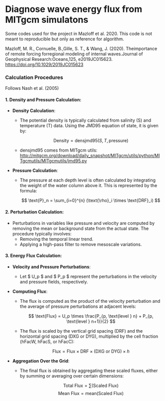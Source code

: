# Diagnose wave energy flux from MITgcm simulatons

Some codes used for the project in Mazloff et al. 2020. This code is not meant to reproducible but only as reference for algorithm.  

Mazloff, M. R., Cornuelle, B.,Gille, S. T., & Wang, J. (2020). Theimportance of remote forcing forregional modeling of internal waves.Journal of Geophysical Research:Oceans,125, e2019JC015623. https://doi.org/10.1029/2019JC015623

### Calculation Procedures
Follows Nash et al. (2005)
#### 1. Density and Pressure Calculation:
- **Density Calculation**: 
  - The potential density is typically calculated from salinity (S) and temperature (T) data. Using the JMD95 equation of state, it is given by:
  
    $$ \text{Density} = \text{densjmd95}(S, T, \text{pressure}) $$
  - densjmd95 comes from MITgcm utils: http://mitgcm.org/download/daily_snapshot/MITgcm/utils/python/MITgcmutils/MITgcmutils/jmd95.py
- **Pressure Calculation**: 
  - The pressure at each depth level is often calculated by integrating the weight of the water column above it. This is represented by the formula:

    $$ \text{P}_n = \sum_{i=0}^{n} (\text{\rho}_i \times \text{DRF}_i) $$

#### 2. Perturbation Calculation:
- Perturbations in variables like pressure and velocity are computed by removing the mean or background state from the actual state. The procedure typically involves:
  - Removing the temporal linear trend.
  - Applying a high-pass filter to remove mesoscale variations.

#### 3. Energy Flux Calculation:
- **Velocity and Pressure Perturbations**: 
  - Let $ U_p $ and $ P_p $ represent the perturbations in the velocity and pressure fields, respectively.

- **Computing Flux**:
  - The flux is computed as the product of the velocity perturbation and the average of pressure perturbations at adjacent levels:

    $$ \text{Flux} = U_p \times \frac{P_{p, \text{level } n} + P_{p, \text{level } n+1}}{2} $$

  - The flux is scaled by the vertical grid spacing (DRF) and the horizontal grid spacing (DXG or DYG), multiplied by the cell fraction (hFacW, hFacS, or hFacC):

    $$ \text{Flux} = \text{Flux} \times \text{DRF} \times (\text{DXG or DYG}) \times h $$

- **Aggregation Over the Grid**:
  - The final flux is obtained by aggregating these scaled fluxes, either by summing or averaging over certain dimensions:

    $$ \text{Total Flux} = \sum (\text{Scaled Flux}) $$
    $$ \text{Mean Flux} = \text{mean}(\text{Scaled Flux}) $$

